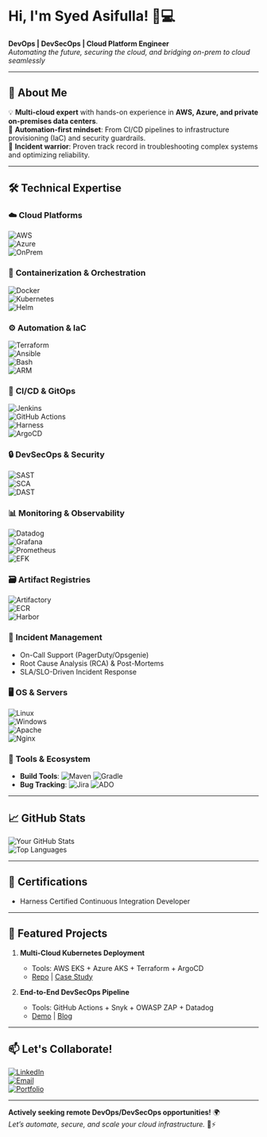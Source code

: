 # Hi, I'm Syed Asifulla! 👨💻  
**DevOps | DevSecOps | Cloud Platform Engineer**  
*Automating the future, securing the cloud, and bridging on-prem to cloud seamlessly*  

---

## 🚀 **About Me**  
💡 **Multi-cloud expert** with hands-on experience in **AWS, Azure, and private on-premises data centers**.  
🔧 **Automation-first mindset**: From CI/CD pipelines to infrastructure provisioning (IaC) and security guardrails.  
🚨 **Incident warrior**: Proven track record in troubleshooting complex systems and optimizing reliability.  

---

## 🛠️ **Technical Expertise**  

### ☁️ **Cloud Platforms**  
![AWS](https://img.shields.io/badge/AWS-EC2/S3/EKS/ECS-FF9900?logo=amazon-aws)  
![Azure](https://img.shields.io/badge/Azure-AKS/ACR/DevOps-0078D4?logo=microsoft-azure)  
![OnPrem](https://img.shields.io/badge/On_Prem-VMware/OpenStack/HyperV-5C5C5C?logo=proxmox)

### 🐳 **Containerization & Orchestration**  
![Docker](https://img.shields.io/badge/Docker-Containerization-2496ED?logo=docker)  
![Kubernetes](https://img.shields.io/badge/Kubernetes-EKS/AKS/GKE-326CE5?logo=kubernetes)  
![Helm](https://img.shields.io/badge/Helm-Charts-0F1689?logo=helm)

### ⚙️ **Automation & IaC**  
![Terraform](https://img.shields.io/badge/Terraform-IaC-7B42BC?logo=terraform)  
![Ansible](https://img.shields.io/badge/Ansible-Config_Management-EE0000?logo=ansible)  
![Bash](https://img.shields.io/badge/Bash-Scripting-4EAA25?logo=gnu-bash)  
![ARM](https://img.shields.io/badge/Azure_ARM-Templates-0078D4?logo=azure-devops)

### 🔄 **CI/CD & GitOps**  
![Jenkins](https://img.shields.io/badge/Jenkins-CI/CD-D24939?logo=jenkins)  
![GitHub Actions](https://img.shields.io/badge/GitHub_Actions-Pipelines-2088FF?logo=github-actions)  
![Harness](https://img.shields.io/badge/Harness-CD-4B0082?logo=harness)  
![ArgoCD](https://img.shields.io/badge/ArgoCD-GitOps-EF7B4D?logo=argo)

### 🔒 **DevSecOps & Security**  
![SAST](https://img.shields.io/badge/SAST-SonarCloud/Veracode-4E9BCD)  
![SCA](https://img.shields.io/badge/SCA-Snyk-4C4A73?logo=snyk)  
![DAST](https://img.shields.io/badge/DAST-OWASP_ZAP/Wiz-000000?logo=owasp)

### 📊 **Monitoring & Observability**  
![Datadog](https://img.shields.io/badge/Datadog-Monitoring-632CA6?logo=datadog)  
![Grafana](https://img.shields.io/badge/Grafana-Visualization-F46800?logo=grafana)  
![Prometheus](https://img.shields.io/badge/Prometheus-Metrics-E6522C?logo=prometheus)  
![EFK](https://img.shields.io/badge/EFK_Stack-Logging-005571?logo=elasticsearch)

### 🗃️ **Artifact Registries**  
![Artifactory](https://img.shields.io/badge/JFrog_Artifactory-Registry-41BF47?logo=jfrog)  
![ECR](https://img.shields.io/badge/AWS_ECR-Container_Registry-FF9900?logo=amazon-aws)  
![Harbor](https://img.shields.io/badge/Harbor-Registry-60B932?logo=harbor)

### 🚨 **Incident Management**  
- On-Call Support (PagerDuty/Opsgenie)  
- Root Cause Analysis (RCA) & Post-Mortems  
- SLA/SLO-Driven Incident Response  

### 🖥️ **OS & Servers**  
![Linux](https://img.shields.io/badge/Linux-Ubuntu/CentOS/RHEL-FCC624?logo=linux)  
![Windows](https://img.shields.io/badge/Windows_Server-AD/DFS-0078D6?logo=windows)  
![Apache](https://img.shields.io/badge/Apache-HTTP_Server-D22128?logo=apache)  
![Nginx](https://img.shields.io/badge/Nginx-Reverse_Proxy-269539?logo=nginx)

### 🔧 **Tools & Ecosystem**  
- **Build Tools**: ![Maven](https://img.shields.io/badge/Maven-Build-6DB33F?logo=apachemaven) ![Gradle](https://img.shields.io/badge/Gradle-Build-02303A?logo=gradle)  
- **Bug Tracking**: ![Jira](https://img.shields.io/badge/Jira-Issue_Tracking-0052CC?logo=jira) ![ADO](https://img.shields.io/badge/Azure_DevOps-Boards-0078D7?logo=azure-devops)  

---

## 📈 **GitHub Stats**  
![Your GitHub Stats](https://github-readme-stats.vercel.app/api?username=YOUR_USERNAME&show_icons=true&theme=dark&hide_border=true&include_all_commits=true)  
![Top Languages](https://github-readme-stats.vercel.app/api/top-langs/?username=YOUR_USERNAME&layout=compact&theme=dark&hide_border=true)

---

## 📜 **Certifications**  
- Harness Certified Continuous Integration Developer 
---

## 💼 **Featured Projects**  
1. **Multi-Cloud Kubernetes Deployment**  
   - Tools: AWS EKS + Azure AKS + Terraform + ArgoCD  
   - [Repo](https://github.com/your-repo) | [Case Study](#)  

2. **End-to-End DevSecOps Pipeline**  
   - Tools: GitHub Actions + Snyk + OWASP ZAP + Datadog  
   - [Demo](#) | [Blog](#)  

---

## 📫 **Let's Collaborate!**  
[![LinkedIn](https://img.shields.io/badge/LinkedIn-Connect-%230A66C2?logo=linkedin)](https://linkedin.com/in/your-profile)  
[![Email](https://img.shields.io/badge/Email-Reach_Out-%23EA4335?logo=gmail)](mailto:you@example.com)  
[![Portfolio](https://img.shields.io/badge/Portfolio-Visit-%23000000?logo=google-chrome)](https://your-portfolio.com)  

---

**Actively seeking remote DevOps/DevSecOps opportunities!** 🌍  
*Let’s automate, secure, and scale your cloud infrastructure.* 🔐⚡
